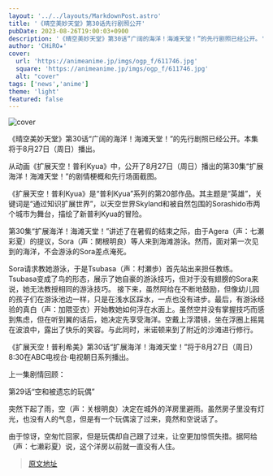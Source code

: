 ```yaml
---
layout: '../../layouts/MarkdownPost.astro'
title: '《晴空美妙天堂》第30话先行剧照公开'
pubDate: 2023-08-26T19:00:03+0900
description: '《晴空美妙天堂》第30话“广阔的海洋！海滩天堂！”的先行剧照已经公开。'
author: 'CHiRO★'
cover:
  url: 'https://animeanime.jp/imgs/ogp_f/611746.jpg'
  square: 'https://animeanime.jp/imgs/ogp_f/611746.jpg'
  alt: "cover"
tags: ['news','anime']
theme: 'light'
featured: false
---
```

![cover](https://animeanime.jp/imgs/ogp_f/611746.jpg)

《晴空美妙天堂》第30话“广阔的海洋！海滩天堂！”的先行剧照已经公开。本集将于8月27日（周日）播出。

从动画《扩展天空！普利Kyua》中，公开了8月27日（周日）播出的第30集“扩展海洋！海滩天堂！”的剧情梗概和先行场面截图。

《扩展天空！普利Kyua》是“普利Kyua”系列的第20部作品。其主题是“英雄”，关键词是“通过知识扩展世界”，以天空世界Skyland和被自然包围的Sorashido市两个城市为舞台，描绘了新普利Kyua的冒险。

第30集“扩展海洋！海滩天堂！”讲述了在暑假的结束之际，由于Agera（声：七瀬彩夏）的提议，Sora（声：関根明良）等人来到海滩游泳。然而，面对第一次见到的海洋，不会游泳的Sora差点淹死。

Sora请求教她游泳，于是Tsubasa（声：村瀬歩）首先站出来担任教练。Tsubasa变成了鸟的形态，展示了她自豪的游泳技巧，但对于没有翅膀的Sora来说，她无法教授相同的游泳技巧。
接下来，虽然阿给在不断地鼓励，但像幼儿园的孩子们在游泳池边一样，只是在浅水区踩水，一点也没有进步。最后，有游泳经验的真白（声：加隈亚衣）开始教她如何浮在水面上。虽然空并没有掌握技巧而感到焦虑，但在听到翼的话后，她决定先享受海洋。空戴上浮潜镜，坐在浮圈上摇晃在波浪中，露出了快乐的笑容。与此同时，米诺顿来到了附近的沙滩进行修行。

《扩展天空！普利希美》第30话“扩展海洋！海滩天堂！”将于8月27日（周日）8:30在ABC电视台·电视朝日系列播出。

上一集剧情回顾：

第29话“空和被遗忘的玩偶”

突然下起了雨，空（声：关根明良）决定在城外的洋房里避雨。虽然房子里没有灯光，也没有人的气息，但是有一个玩偶滚了过来，竟然和空说话了。

由于惊讶，空匆忙回家，但是玩偶却自己跟了过来，让空更加惊慌失措。据阿给（声：七濑彩夏）说，这个洋房以前就一直没有人住。

>[原文地址](https://animeanime.jp/article/2023/08/26/79534.html)  